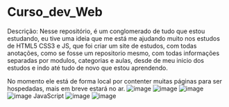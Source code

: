 # Curso_dev_Web
Descrição: Nesse repositório, é um conglomerado de tudo que estou estudando, eu tive uma ideia que me está me ajudando muito nos estudos de HTML5 CSS3 e JS, que foi criar um site de estudos, com todas anotações, como se fosse um repositorio mesmo, com todas informações separadas por modulos, categorias e aulas, desde de meu inicio dos estudos e indo até tudo de novo que estou aprendendo.

No momento ele está de forma local por contenter muitas páginas para ser hospedadas, mais em breve estará no ar.
![image](https://user-images.githubusercontent.com/117323231/219686310-60dfea85-45e0-41e7-a2f9-3d31c634ceba.png)
![image](https://user-images.githubusercontent.com/117323231/219686350-4054b59b-dc19-4bfc-a4cf-67699c8d5fd0.png)
![image](https://user-images.githubusercontent.com/117323231/219686410-e54fb2df-d39d-4b94-8872-173a43f07e6d.png)
![image](https://user-images.githubusercontent.com/117323231/219686444-efbc6d58-b38a-48d8-a4e0-dafad0e984ad.png)
JavaScript
![image](https://user-images.githubusercontent.com/117323231/219686609-88a25860-22b2-462e-8046-20da56b7ff9c.png)
![image](https://user-images.githubusercontent.com/117323231/219686706-143449e1-d832-4258-836d-bbd62f4106ea.png)

